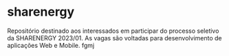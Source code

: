 # sharenergy
Repositório destinado aos interessados em participar do processo seletivo da SHARENERGY 2023/01. As vagas são voltadas para desenvolvimento de aplicações Web e Mobile.
fgmj
